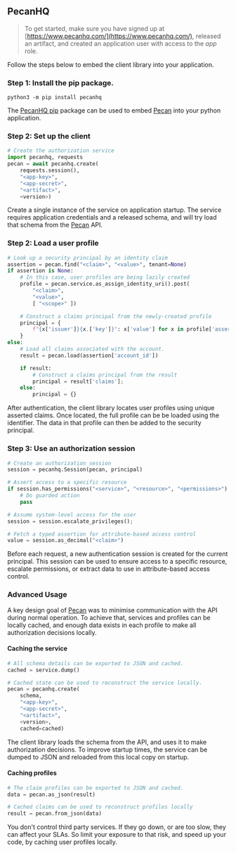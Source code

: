 ## PecanHQ

> To get started, make sure you have signed up at [https://www.pecanhq.com/](https://www.pecanhq.com/), released an artifact, and created an application user with access to the *app* role.

Follow the steps below to embed the client library into your application.

### Step 1: Install the pip package.

```shell
python3 -m pip install pecanhq
```

The [PecanHQ pip](https://pypi.org/project/pecanhq/) package can be used to embed [Pecan](https://www.pecanhq.com/) into your python application.

### Step 2: Set up the client

```python
# Create the authorization service
import pecanhq, requests
pecan = await pecanhq.create(
    requests.session(),
    "<app-key>",
    "<app-secret>",
    "<artifact>",
    <version>)
```

Create a single instance of the service on application startup. The service requires application credentials and a released schema, and will try load that schema from the [Pecan](https://www.pecanhq.com/) API.

### Step 2: Load a user profile

```python
# Look up a security principal by an identity claim
assertion = pecan.find("<claim>", "<value>", tenant=None)
if assertion is None:
    # In this case, user profiles are being lazily created
    profile = pecan.service.as_assign_identity_uri().post(
        "<claim>",
        "<value>",
        [ "<scope>" ])

    # Construct a claims principal from the newly-created profile
    principal = {
        f"{x['issuer']}{x.['key']}": x['value'] for x in profile['assertions']
    }
else:
    # Load all claims associated with the account.
    result = pecan.load(assertion['account_id'])

    if result:
        # Construct a claims principal from the result
        principal = result['claims'];
    else:
        principal = {}
```

After authentication, the client library locates user profiles using unique asserted claims. Once located, the full profile can be be loaded using the identifier. The data in that profile can then be added to the security principal.

### Step 3: Use an authorization session

```python
# Create an authorization session
session = pecanhq.Session(pecan, principal)

# Assert access to a specific resource
if session.has_permissions("<service>", "<resource>", "<permissions>"):
    # Do guarded action
    pass

# Assume system-level access for the user
session = session.escalate_privileges();

# Fetch a typed assertion for attribute-based access control
value = session.as_decimal("<claim>")
```

Before each request, a new authentication session is created for the current principal. This session can be used to ensure access to a specific resource, escalate permissions, or extract data to use in attribute-based access control.

### Advanced Usage

A key design goal of [Pecan](https://www.pecanhq.com/) was to minimise communication with the API during normal operation. To achieve that, services and profiles can be locally cached, and enough data exists in each profile to make all authorization decisions locally.

#### Caching the service

```python
# All schema details can be exported to JSON and cached.
cached = service.dump()

# Cached state can be used to reconstruct the service locally.
pecan = pecanhq.create(
    schema,
    "<app-key>",
    "<app-secret>",
    "<artifact>",
    <version>,
    cached=cached)
```

The client library loads the schema from the API, and uses it to make authorization decisions. To improve startup times, the service can be dumped to JSON and reloaded from this local copy on startup.

#### Caching profiles

```python
# The claim profiles can be exported to JSON and cached.
data = pecan.as_json(result)

# Cached claims can be used to reconstruct profiles locally
result = pecan.from_json(data)
```

You don't control third party services. If they go down, or are too slow, they can affect your SLAs. So limit your exposure to that risk, and speed up your code, by caching user profiles locally.